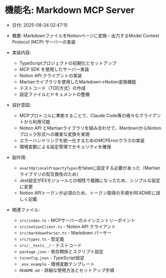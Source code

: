 # 機能名: Markdown MCP Server

- 日付: 2025-08-24 02:47:15
- 概要: MarkdownファイルをNotionページに変換・出力するModel Context Protocol (MCP) サーバーの実装
- 実装内容: 
  - TypeScriptプロジェクトの初期化とセットアップ
  - MCP SDK を使用したサーバー実装
  - Notion API クライアントの実装
  - Martianライブラリを使用したMarkdown→Notion変換機能
  - テストコード（TDD方式）の作成
  - 設定ファイルとドキュメントの整備

- 設計意図: 
  - MCPプロトコルに準拠することで、Claude Code等の様々なクライアントから利用可能
  - Notion API とMartianライブラリを組み合わせて、MardownからNotionブロック形式への確実な変換を実現
  - エラーハンドリングを統一化するためのMCPErrorクラスの実装
  - 環境変数による設定管理でセキュリティを確保

- 副作用: 
  - `exactOptionalPropertyTypes`をfalseに設定する必要があった（Martianライブラリの型互換性のため）
  - Jest設定がESモジュールとの相性で複雑になったため、シンプルな設定に変更
  - Notion APIトークンが必須のため、トークン取得の手順をREADMEに詳しく記載

- 関連ファイル:
  - `src/index.ts` - MCPサーバーのメインエントリーポイント
  - `src/notionClient.ts` - Notion API クライアント
  - `src/markdownParser.ts` - Markdown パーサー
  - `src/types.ts` - 型定義
  - `src/__tests__/` - テストコード
  - `package.json` - 依存関係とスクリプト設定
  - `tsconfig.json` - TypeScript設定
  - `.env.example` - 環境変数テンプレート
  - `README.md` - 詳細な使用方法とセットアップ手順